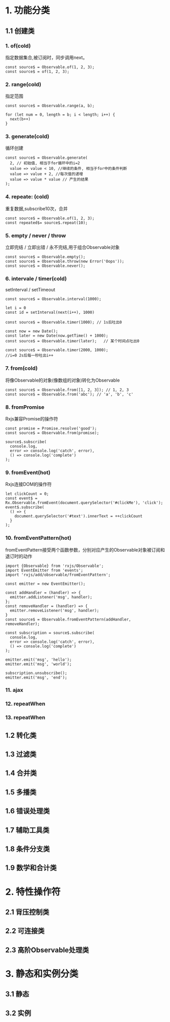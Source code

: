 # 1. 功能分类
## 1.1 创建类
### 1. of(cold)
指定数据集合,被订阅时，同步调用next。
```
const source$ = Observable.of(1, 2, 3);
const source$ = of(1, 2, 3);
```

### 2. range(cold)
指定范围
```
const source$ = Observable.range(a, b);

for (let num = 0, length = b; i < length; i++) {
  next(b++)
}
```
### 3. generate(cold)
循环创建
```
const source$ = Observable.generate(
  2, // 初始值, 相当于for循环中的i=2
  value => value < 10, //继续的条件, 相当于for中的条件判断
  value => value + 2, //每次值的递增
  value => value * value // 产生的结果
);
```
### 4. repeate: (cold)
重复数据,subscribe10次，合并
```
const source$ = Observable.of(1, 2, 3);
const repeated$= source$.repeat(10);
```
### 5. empty / never / throw
立即完结 / 立即出错 / 永不完结,用于组合Observable对象
```
const source$ = Observable.empty();
const source$ = Observable.throw(new Error('Oops'));
const source$ = Observable.never();
```
### 6. intervale / timer(cold)
setInterval / setTimeout
```
const source$ = Observable.interval(1000);

let i = 0
const id = setInterval(next(i++), 1000)
```
```
const source$ = Observable.timer(1000); // 1s后吐出0

const now = new Date();
const later = new Date(now.getTime() + 1000);
const source$ = Observable.timer(later);   // 某个时间点吐出0

const source$ = Observable.timer(2000, 1000); 
//i=0 2s后每一秒吐出i++
```
### 7. from(cold)
将像Observable的对象(像数组的对象)转化为Observable
```
const source$ = Observable.from([1, 2, 3]); // 1, 2, 3
const source$ = Observable.from('abc'); // 'a', 'b', 'c'
```
### 8. fromPromise
Rxjs兼容Promise的操作符
```
const promise = Promise.resolve('good');
const source$ = Observable.from(promise);

source$.subscribe(
  console.log,
  error => console.log('catch', error),
  () => console.log('complete')
);
```
### 9. fromEvent(hot)
Rxjs连接DOM的操作符
```
let clickCount = 0;
const event$ = Rx.Observable.fromEvent(document.querySelector('#clickMe'), 'click');
event$.subscribe(
  () => {
    document.querySelector('#text').innerText = ++clickCount
  }
);
```
### 10. fromEventPattern(hot)
fromEventPattern接受两个函数参数，分别对应产生的Observable对象被订阅和退订时的动作
```
import {Observable} from 'rxjs/Observable';
import EventEmitter from 'events';
import 'rxjs/add/observable/fromEventPattern';

const emitter = new EventEmitter();

const addHandler = (handler) => {
  emitter.addListener('msg', handler);
};
const removeHandler = (handler) => {
  emitter.removeListener('msg', handler);
}
const source$ = Observable.fromEventPattern(addHandler, removeHandler);

const subscription = source$.subscribe(
  console.log,
  error => console.log('catch', error),
  () => console.log('complete')
);

emitter.emit('msg', 'hello');
emitter.emit('msg', 'world');

subscription.unsubscribe();
emitter.emit('msg', 'end');
```
### 11. ajax
### 12. repeatWhen
### 13. repeatWhen
## 1.2 转化类
## 1.3 过滤类
## 1.4 合并类
## 1.5 多播类
## 1.6 错误处理类
## 1.7 辅助工具类
## 1.8 条件分支类
## 1.9 数学和合计类

# 2. 特性操作符
## 2.1 背压控制类
## 2.2 可连接类
## 2.3 高阶Observable处理类

# 3. 静态和实例分类
## 3.1 静态
## 3.2 实例